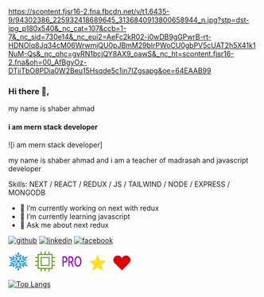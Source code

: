 https://scontent.fjsr16-2.fna.fbcdn.net/v/t1.6435-9/94302386_225932418689645_3136840913800658944_n.jpg?stp=dst-jpg_p180x540&_nc_cat=107&ccb=1-7&_nc_sid=730e14&_nc_eui2=AeFc2kR02-i0wDB9gGPwrB-rt-HDNOlq8Jq34cM06WrwmjQU0pJBmM29blrPWoCU0gbPV5cUAT2h5X41k1NuM-Qs&_nc_ohc=gvRN1bcjQY8AX9_oawS&_nc_ht=scontent.fjsr16-2.fna&oh=00_AfBgyOz-DTjiTbO8PDia0W2Beu15Hsqde5c1in7lZgsapg&oe=64EAAB99
### Hi there 👋,

my name is shaber ahmad
#### i am mern stack developer
![i am mern stack developer]

my name is shaber ahmad and i am a teacher of madrasah  and javascript developer

Skills: NEXT / REACT /  REDUX / JS / TAILWIND / NODE / EXPRESS / MONGODB

- 🔭 I’m currently working on next with redux 
- 🌱 I’m currently learning javascript 
- 💬 Ask me about next redux  


[<img src='https://cdn.jsdelivr.net/npm/simple-icons@3.0.1/icons/github.svg' alt='github' height='40'>](https://github.com/shaber2023)  [<img src='https://cdn.jsdelivr.net/npm/simple-icons@3.0.1/icons/linkedin.svg' alt='linkedin' height='40'>](https://www.linkedin.com/in/shaber-ahmad-441187241//)  [<img src='https://cdn.jsdelivr.net/npm/simple-icons@3.0.1/icons/facebook.svg' alt='facebook' height='40'>](https://www.facebook.com/shaber.ahmad.79274)  

<a href='https://archiveprogram.github.com/'><img src='https://raw.githubusercontent.com/acervenky/animated-github-badges/master/assets/acbadge.gif' width='40' height='40'></a> <a href='https://docs.github.com/en/developers'><img src='https://raw.githubusercontent.com/acervenky/animated-github-badges/master/assets/devbadge.gif' width='40' height='40'></a> <a href='https://github.com/pricing'><img src='https://raw.githubusercontent.com/acervenky/animated-github-badges/master/assets/pro.gif' width='40' height='40'></a> <a href='https://stars.github.com/'><img src='https://raw.githubusercontent.com/acervenky/animated-github-badges/master/assets/starbadge.gif' width='35' height='35'></a> <a href='https://docs.github.com/en/github/supporting-the-open-source-community-with-github-sponsors'><img src='https://raw.githubusercontent.com/acervenky/animated-github-badges/master/assets/sponsorbadge.gif' width='35' height='35'></a> 

[![Top Langs](https://github-readme-stats.vercel.app/api/top-langs/?username=shaber2023)](https://github.com/anuraghazra/github-readme-stats)



